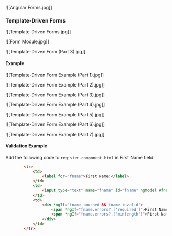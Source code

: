 ![[Angular Forms.jpg]]

### Template-Driven Forms

![[Template-Driven Forms.jpg]]

![[Form Module.jpg]]

![[Template-Driven Form (Part 3).jpg]]

#### Example

![[Template-Driven Form Example (Part 1).jpg]]

![[Template-Driven Form Example (Part 2).jpg]]

![[Template-Driven Form Example (Part 3).jpg]]

![[Template-Driven Form Example (Part 4).jpg]]

![[Template-Driven Form Example (Part 5).jpg]]

![[Template-Driven Form Example (Part 6).jpg]]

![[Template-Driven Form Example (Part 7).jpg]]

#### Validation Example

Add the following code to `register.component.html` in First Name field.

```html
        <tr>
            <td>
                <label for="fname">First Name:</label>
            </td>
            <td>
                <input type="text" name="fname" id="fname" ngModel #fname="ngModel" required minlength="3"/>
            </td>
            <td>
                <div *ngIf="fname.touched && fname.invalid">
                    <span *ngIf="fname.errors?.['required']">First Name field should not be blank!</span>
                    <span *ngIf="fname.errors?.['minlength']">First Name field should be atleast 3 characters!</span>
                </div>
            </td>
        </tr>
```


